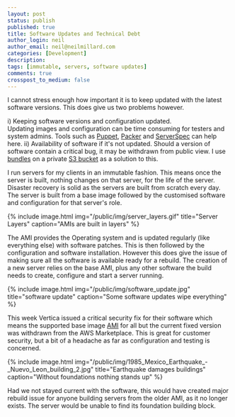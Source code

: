 ```yaml
---
layout: post
status: publish
published: true
title: Software Updates and Technical Debt
author_login: neil
author_email: neil@neilmillard.com
categories: [Development]
description: 
tags: [immutable, servers, software updates]
comments: true
crosspost_to_medium: false
---
```

I cannot stress enough how important it is to keep updated with the latest software versions. This does give us two problems however.

 i) Keeping software versions and configuration updated.  
   Updating images and configuration can be time consuming for testers and system admins. Tools such as [Puppet](https://puppet.com/), [Packer](https://www.packer.io/) and [ServerSpec](http://serverspec.org/) can help here.
 ii) Availability of software if it's not updated.
   Should a version of software contain a critical bug, it may be withdrawn from public view. I use [bundles](https://en.wikipedia.org/wiki/Tar_(computing)) on a private [S3 bucket](https://en.wikipedia.org/wiki/Amazon_S3) as a solution to this.
 
I run servers for my clients in an immutable fashion. This means once the server is built, nothing changes on that server, for the life of the server.
Disaster recovery is solid as the servers are built from scratch every day. The server is built from a base image followed by the customised software and configuration for that server's role.  

{% include image.html
      img="/public/img/server_layers.gif"
      title="Server Layers"
      caption="AMIs are built in layers" %}
      
The AMI provides the Operating system and is updated regularly (like everything else) with software patches. This is then followed by the configuration and software installation. However this does give the issue of making sure all the software is available ready for a rebuild.
The creation of a new server relies on the base AMI, plus any other software the build needs to create, configure and start a server running.

{% include image.html
      img="/public/img/software_update.jpg"
      title="software update"
      caption="Some software updates wipe everything" %}
      
This week Vertica issued a critical security fix for their software which means the supported base image [AMI](https://aws.amazon.com/marketplace/pp/B010ETKZKG) for all but the current fixed version was withdrawn from the AWS Marketplace.
This is great for customer security, but a bit of a headache as far as configuration and testing is concerned.

{% include image.html
      img="/public/img/1985_Mexico_Earthquake_-_Nuevo_Leon_building_2.jpg"
      title="Earthquake damages buildings"
      caption="Without foundations nothing stands up" %}

Had we not stayed current with the software, this would have created major rebuild issue for anyone building servers from the older AMI, as it no longer exists. The server would be unable to find its foundation building block.
